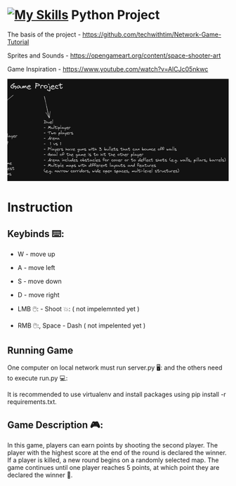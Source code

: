 # [![My Skills](https://skillicons.dev/icons?i=python)](https://skillicons.dev) Python Project

The basis of the project - https://github.com/techwithtim/Network-Game-Tutorial

Sprites and Sounds - https://opengameart.org/content/space-shooter-art

Game Inspiration - https://www.youtube.com/watch?v=AlCJc05nkwc

![Game Idea](320744117_5722551721127289_3582924636103691263_n.png)

# Instruction

## Keybinds ⌨️:

- W - move up
- A - move left
- S - move down
- D - move right

- LMB 🖱️: - Shoot 💥: ( not impelemnted yet )
- RMB 🖱️:, Space - Dash ( not impelented yet )

## Running Game

One computer on local network must run server.py 🖥️: and the others need to execute run.py 💻:

It is recommended to use virtualenv and install packages using pip install -r requirements.txt.

## Game Description 🎮:

In this game, players can earn points by shooting the second player. The player with the highest score at the end of the round is declared the winner. If a player is killed, a new round begins on a randomly selected map. The game continues until one player reaches 5 points, at which point they are declared the winner 🥇.
